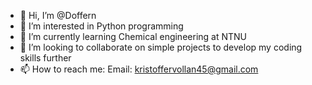 - 👋 Hi, I’m @Doffern
- 👀 I’m interested in Python programming
- 🌱 I’m currently learning Chemical engineering at NTNU 
- 💞️ I’m looking to collaborate on simple projects to develop my coding skills further
- 📫 How to reach me: Email: kristoffervollan45@gmail.com

<!---
Doffern/Doffern is a ✨ special ✨ repository because its `README.md` (this file) appears on your GitHub profile.
You can click the Preview link to take a look at your changes.
--->
